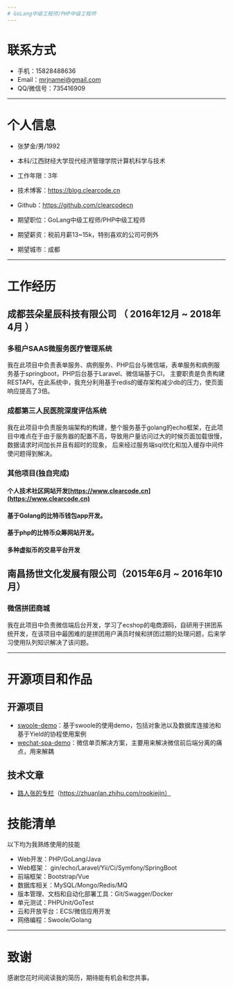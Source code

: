```yaml
---
# GoLang中级工程师/PHP中级工程师
---
```



# 联系方式
- 手机：15828488636
- Email：mrjnamei@gmail.com
- QQ/微信号：735416909

---

# 个人信息

 - 张梦金/男/1992
 - 本科/江西财经大学现代经济管理学院计算机科学与技术
 - 工作年限：3年
 - 技术博客：https://blog.clearcode.cn
 - Github：https://github.com/clearcodecn

 - 期望职位：GoLang中级工程师/PHP中级工程师
 - 期望薪资：税前月薪13~15k，特别喜欢的公司可例外
 - 期望城市：成都

---

# 工作经历

## 成都芸朵星辰科技有限公司 （ 2016年12月 ~ 2018年4月 ）

### 多租户SAAS微服务医疗管理系统
我在此项目中负责表单服务、病例服务、PHP后台与微信端，表单服务和病例服务基于springboot，PHP后台基于Laravel、微信端基于CI，
主要职责是负责构建RESTAPI，在此系统中，我充分利用基于redis的缓存架构减少db的压力，使页面响应提高了3倍。

### 成都第三人民医院深度评估系统
我在此项目中负责服务端架构的构建，整个服务基于golang的echo框架，在此项目中难点在于由于服务器的配置不高，导致用户量访问过大的时候页面加载很慢，数据请求时间加长并且有超时的现象，
后来经过服务端sql优化和加入缓存中间件使问题得到解决。


### 其他项目(独自完成)

#### 个人技术社区网站开发[https://www.clearcode.cn](https://www.clearcode.cn)
#### 基于Golang的比特币钱包app开发。
#### 基于php的比特币众筹网站开发。
#### 多种虚拟币的交易平台开发

## 南昌扬世文化发展有限公司（2015年6月 ~ 2016年10月）

### 微信拼团商城
我在此项目中负责微信端后台开发，学习了ecshop的电商源码，自研用于拼团系统开发，在该项目中最困难的是拼团用户满员时候和拼团过期的处理问题，后来学习使用队列知识解决了该问题。

---

# 开源项目和作品

## 开源项目

 - [swoole-demo](https://github.com/clearcodecn/swoole-demo)：基于swoole的使用demo，包括对象池以及数据库连接池和基于Yield的协程使用案例
 - [wechat-spa-demo](https://github.com/clearcodecn/wechat-spa-demo)：微信单页解决方案，主要用来解决微信前后端分离的痛点，用来解耦

## 技术文章

- [路人张的专栏](https://zhuanlan.zhihu.com/rookiejin)（https://zhuanlan.zhihu.com/rookiejin）


# 技能清单

以下均为我熟练使用的技能

- Web开发：PHP/GoLang/Java
- Web框架： gin/echo/Laravel/Yii/Ci/Symfony/SpringBoot
- 前端框架：Bootstrap/Vue
- 数据库相关：MySQL/Mongo/Redis/MQ
- 版本管理、文档和自动化部署工具：Git/Swagger/Docker
- 单元测试：PHPUnit/GoTest
- 云和开放平台：ECS/微信应用开发
- 网络编程：Swoole/Golang
---

# 致谢
感谢您花时间阅读我的简历，期待能有机会和您共事。
